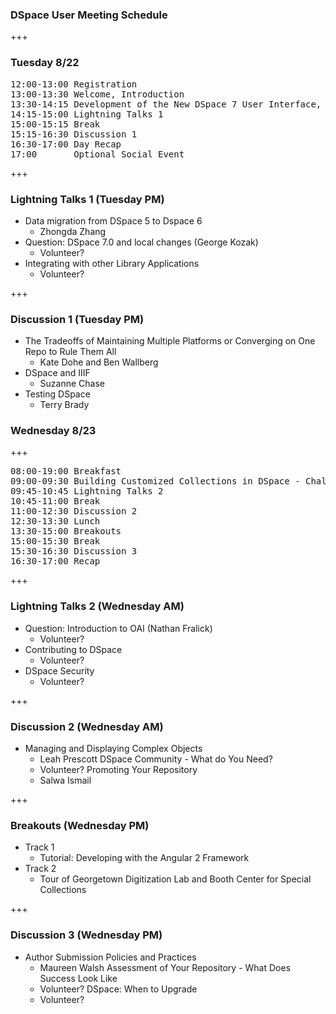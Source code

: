 ### DSpace User Meeting Schedule

+++

### Tuesday 8/22

<pre>
12:00-13:00 Registration
13:00-13:30 Welcome, Introduction
13:30-14:15 Development of the New DSpace 7 User Interface, Tim Donohue
14:15-15:00 Lightning Talks 1
15:00-15:15 Break
15:15-16:30 Discussion 1
16:30-17:00 Day Recap
17:00       Optional Social Event
</pre>

+++

### Lightning Talks 1 (Tuesday PM)

* Data migration from DSpace 5 to Dspace 6
  * Zhongda Zhang
* Question: DSpace 7.0 and local changes (George Kozak) 
  * Volunteer?
* Integrating with other Library Applications
  * Volunteer?

+++

### Discussion 1 (Tuesday PM)

* The Tradeoffs of Maintaining Multiple Platforms or Converging on One Repo to Rule Them All
  * Kate Dohe and Ben Wallberg
* DSpace and IIIF 
  * Suzanne Chase
* Testing DSpace
  * Terry Brady 

### Wednesday 8/23

+++

<pre>
08:00-19:00 Breakfast
09:00-09:30 Building Customized Collections in DSpace - Challenges and Impact
09:45-10:45 Lightning Talks 2
10:45-11:00 Break
11:00-12:30 Discussion 2
12:30-13:30 Lunch
13:30-15:00 Breakouts
15:00-15:30 Break
15:30-16:30 Discussion 3
16:30-17:00 Recap
</pre>

+++

### Lightning Talks 2 (Wednesday AM)

* Question: Introduction to OAI (Nathan Fralick)
  * Volunteer?
* Contributing to DSpace  
  * Volunteer?
* DSpace Security 
  * Volunteer?

+++

### Discussion 2 (Wednesday AM)

* Managing and Displaying Complex Objects
  * Leah Prescott
DSpace Community - What do You Need?
  * Volunteer?
Promoting Your Repository
  * Salwa Ismail

+++

### Breakouts (Wednesday PM)

* Track 1
  * Tutorial: Developing with the Angular 2 Framework
* Track 2
  *  Tour of Georgetown Digitization Lab and Booth Center for Special Collections

+++

### Discussion 3 (Wednesday PM)

* Author Submission Policies and Practices
  * Maureen Walsh
Assessment of Your Repository - What Does Success Look Like
  * Volunteer?
DSpace: When to Upgrade
  * Volunteer?
